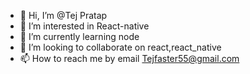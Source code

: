 - 👋 Hi, I’m @Tej Pratap
- 👀 I’m interested in React-native
- 🌱 I’m currently learning node 
- 💞️ I’m looking to collaborate on react,react_native
- 📫 How to reach me by email Tejfaster55@gmail.com

<!---
tejfaster/tejfaster is a ✨ special ✨ repository because its `README.md` (this file) appears on your GitHub profile.
You can click the Preview link to take a look at your changes.
--->
